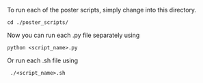 To run each of the poster scripts, simply change into this directory.
```
cd ./poster_scripts/
```
Now you can run each .py file separately using
```
python <script_name>.py
```
Or run each .sh file using
```
 ./<script_name>.sh
```
